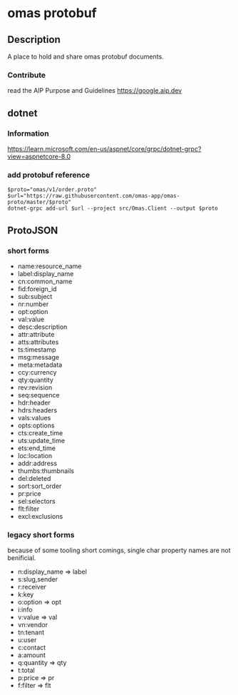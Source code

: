 # omas protobuf

## Description

A place to hold and share omas protobuf documents.

### Contribute

read the AIP Purpose and Guidelines
https://google.aip.dev


## dotnet

### Information

https://learn.microsoft.com/en-us/aspnet/core/grpc/dotnet-grpc?view=aspnetcore-8.0

### add protobuf reference

```pwsh
$proto="omas/v1/order.proto"
$url="https://raw.githubusercontent.com/omas-app/omas-proto/master/$proto"
dotnet-grpc add-url $url --project src/Omas.Client --output $proto
```

## ProtoJSON

### short forms

- name:resource_name
- label:display_name
- cn:common_name
- fid:foreign_id
- sub:subject
- nr:number
- opt:option
- val:value
- desc:description
- attr:attribute
- atts:attributes
- ts:timestamp
- msg:message
- meta:metadata
- ccy:currency
- qty:quantity
- rev:revision
- seq:sequence
- hdr:header
- hdrs:headers
- vals:values
- opts:options
- cts:create_time
- uts:update_time
- ets:end_time
- loc:location
- addr:address
- thumbs:thumbnails
- del:deleted
- sort:sort_order
- pr:price
- sel:selectors
- flt:filter
- excl:exclusions

### legacy short forms

because of some tooling short comings, 
single char property names are not benificial.

- n:display_name => label
- s:slug,sender
- r:receiver
- k:key
- o:option => opt
- i:info
- v:value => val
- vn:vendor
- tn:tenant
- u:user
- c:contact
- a:amount
- q:quantity => qty
- t:total
- p:price => pr
- f:filter => flt